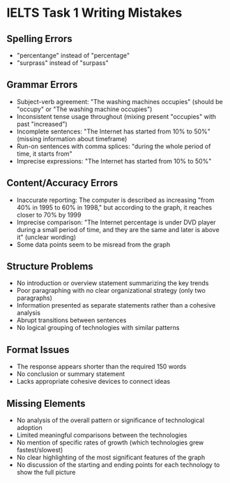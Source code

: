 # IELTS Task 1 Writing Mistakes

## Spelling Errors
- "percentange" instead of "percentage"
- "surprass" instead of "surpass"

## Grammar Errors
- Subject-verb agreement: "The washing machines occupies" (should be "occupy" or "The washing machine occupies")
- Inconsistent tense usage throughout (mixing present "occupies" with past "increased")
- Incomplete sentences: "The Internet has started from 10% to 50%" (missing information about timeframe)
- Run-on sentences with comma splices: "during the whole period of time, it starts from"
- Imprecise expressions: "The Internet has started from 10% to 50%"

## Content/Accuracy Errors
- Inaccurate reporting: The computer is described as increasing "from 40% in 1995 to 60% in 1998," but according to the graph, it reaches closer to 70% by 1999
- Imprecise comparison: "The Internet percentage is under DVD player during a small period of time, and they are the same and later is above it" (unclear wording)
- Some data points seem to be misread from the graph

## Structure Problems
- No introduction or overview statement summarizing the key trends
- Poor paragraphing with no clear organizational strategy (only two paragraphs)
- Information presented as separate statements rather than a cohesive analysis
- Abrupt transitions between sentences
- No logical grouping of technologies with similar patterns

## Format Issues
- The response appears shorter than the required 150 words
- No conclusion or summary statement
- Lacks appropriate cohesive devices to connect ideas

## Missing Elements
- No analysis of the overall pattern or significance of technological adoption
- Limited meaningful comparisons between the technologies
- No mention of specific rates of growth (which technologies grew fastest/slowest)
- No clear highlighting of the most significant features of the graph
- No discussion of the starting and ending points for each technology to show the full picture 